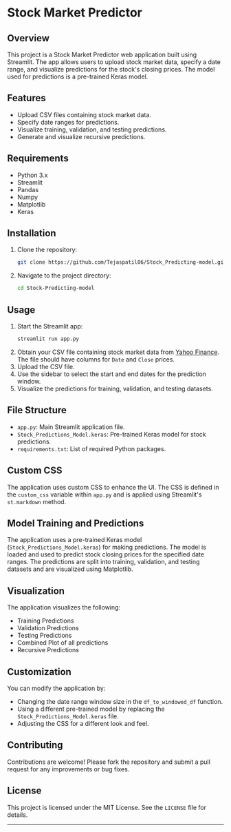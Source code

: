 # Stock Market Predictor

## Overview

This project is a Stock Market Predictor web application built using Streamlit. The app allows users to upload stock market data, specify a date range, and visualize predictions for the stock's closing prices. The model used for predictions is a pre-trained Keras model.

## Features

- Upload CSV files containing stock market data.
- Specify date ranges for predictions.
- Visualize training, validation, and testing predictions.
- Generate and visualize recursive predictions.

## Requirements

- Python 3.x
- Streamlit
- Pandas
- Numpy
- Matplotlib
- Keras

## Installation

1. Clone the repository:
    ```bash
    git clone https://github.com/Tejaspatil06/Stock_Predicting-model.git
    ```
2. Navigate to the project directory:
    ```bash
    cd Stock-Predicting-model
    ```

## Usage

1. Start the Streamlit app:
    ```bash
    streamlit run app.py
    ```
2. Obtain your CSV file containing stock market data from [Yahoo Finance](https://finance.yahoo.com). The file should have columns for `Date` and `Close` prices.
3. Upload the CSV file.
4. Use the sidebar to select the start and end dates for the prediction window.
5. Visualize the predictions for training, validation, and testing datasets.

## File Structure

- `app.py`: Main Streamlit application file.
- `Stock_Predictions_Model.keras`: Pre-trained Keras model for stock predictions.
- `requirements.txt`: List of required Python packages.

## Custom CSS

The application uses custom CSS to enhance the UI. The CSS is defined in the `custom_css` variable within `app.py` and is applied using Streamlit's `st.markdown` method.


## Model Training and Predictions

The application uses a pre-trained Keras model (`Stock_Predictions_Model.keras`) for making predictions. The model is loaded and used to predict stock closing prices for the specified date ranges. The predictions are split into training, validation, and testing datasets and are visualized using Matplotlib.

## Visualization

The application visualizes the following:
- Training Predictions
- Validation Predictions
- Testing Predictions
- Combined Plot of all predictions
- Recursive Predictions

## Customization

You can modify the application by:
- Changing the date range window size in the `df_to_windowed_df` function.
- Using a different pre-trained model by replacing the `Stock_Predictions_Model.keras` file.
- Adjusting the CSS for a different look and feel.

## Contributing

Contributions are welcome! Please fork the repository and submit a pull request for any improvements or bug fixes.

## License

This project is licensed under the MIT License. See the `LICENSE` file for details.

---
